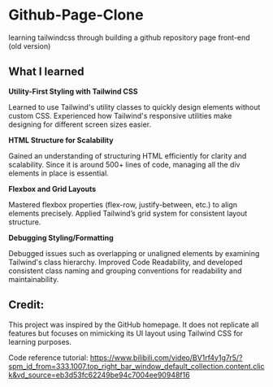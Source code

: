 # Github-Page-Clone
learning tailwindcss through building a github repository page front-end (old version)

## What I learned

**Utility-First Styling with Tailwind CSS**

Learned to use Tailwind's utility classes to quickly design elements without custom CSS.
Experienced how Tailwind's responsive utilities make designing for different screen sizes easier.

**HTML Structure for Scalability**

Gained an understanding of structuring HTML efficiently for clarity and scalability. Since it is around 500+ lines of code, managing all the div elements in place is essential.

**Flexbox and Grid Layouts**

Mastered flexbox properties (flex-row, justify-between, etc.) to align elements precisely. Applied Tailwind’s grid system for consistent layout structure.

**Debugging Styling/Formatting**

Debugged issues such as overlapping or unaligned elements by examining Tailwind's class hierarchy. Improved Code Readability, and developed consistent class naming and grouping conventions for readability and maintainability.

## Credit: 

This project was inspired by the GitHub homepage. It does not replicate all features but focuses on mimicking its UI layout using Tailwind CSS for learning purposes.

Code reference tutorial: https://www.bilibili.com/video/BV1rf4y1g7r5/?spm_id_from=333.1007.top_right_bar_window_default_collection.content.click&vd_source=eb3d53fc62249be94c7004ee90948f16 

